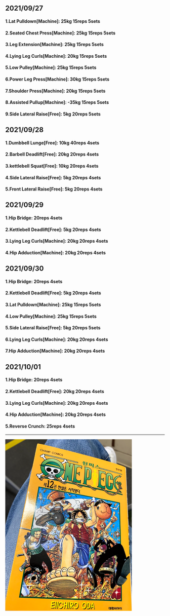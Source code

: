 ## 2021/09/27
#### 1.Lat Pulldown\[Machine\]: 25kg 15reps 5sets
#### 2.Seated Chest Press\[Machine\]: 25kg 15reps 5sets
#### 3.Leg Extension\[Machine\]: 25kg 15reps 5sets
#### 4.Lying Leg Curls\[Machine\]: 20kg 15reps 5sets
#### 5.Low Pulley\[Machine\]: 25kg 15reps 5sets
#### 6.Power Leg Press\[Machine\]: 30kg 15reps 5sets
#### 7.Shoulder Press\[Machine\]: 20kg 15reps 5sets
#### 8.Assisted Pullup\[Machine\]: -35kg 15reps 5sets
#### 9.Side Lateral Raise\[Free\]: 5kg 20reps 5sets

## 2021/09/28
#### 1.Dumbbell Lunge\[Free\]: 10kg 40reps 4sets
#### 2.Barbell Deadlift\[Free\]: 20kg 20reps 4sets
#### 3.kettlebell Squat\[Free\]: 10kg 20reps 4sets
#### 4.Side Lateral Raise\[Free\]: 5kg 20reps 4sets
#### 5.Front Lateral Raise\[Free\]: 5kg 20reps 4sets

## 2021/09/29
#### 1.Hip Bridge: 20reps 4sets
#### 2.Kettlebell Deadlift\[Free\]: 5kg 20reps 4sets
#### 3.Lying Leg Curls\[Machine\]: 20kg 20reps 4sets
#### 4.Hip Adduction\[Machine\]: 20kg 20reps 4sets

## 2021/09/30
#### 1.Hip Bridge: 20reps 4sets
#### 2.Kettlebell Deadlift\[Free\]: 5kg 20reps 4sets
#### 3.Lat Pulldown\[Machine\]: 25kg 15reps 5sets
#### 4.Low Pulley\[Machine\]: 25kg 15reps 5sets
#### 5.Side Lateral Raise\[Free\]: 5kg 20reps 5sets
#### 6.Lying Leg Curls\[Machine\]: 20kg 20reps 4sets
#### 7.Hip Adduction\[Machine\]: 20kg 20reps 4sets

## 2021/10/01
#### 1.Hip Bridge: 20reps 4sets
#### 2.Kettlebell Deadlift\[Free\]: 20kg 20reps 4sets
#### 3.Lying Leg Curls\[Machine\]: 20kg 20reps 4sets
#### 4.Hip Adduction\[Machine\]: 20kg 20reps 4sets
#### 5.Reverse Crunch: 25reps 4sets

---
<img src='./_resources/__012.png' width='400px' />
